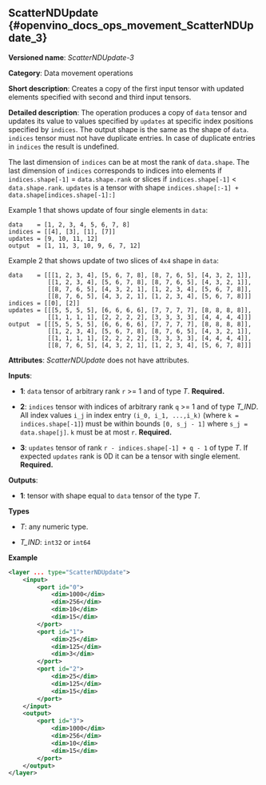 ## ScatterNDUpdate <a name="ScatterNDUpdate"></a> {#openvino_docs_ops_movement_ScatterNDUpdate_3}

**Versioned name**: *ScatterNDUpdate-3*

**Category**: Data movement operations

**Short description**: Creates a copy of the first input tensor with updated elements specified with second and third input tensors.

**Detailed description**: The operation produces a copy of `data` tensor and updates its value to values specified
by `updates` at specific index positions specified by `indices`. The output shape is the same as the shape of `data`.
`indices` tensor must not have duplicate entries. In case of duplicate entries in `indices` the result is undefined.

The last dimension of `indices` can be at most the rank of `data.shape`.
The last dimension of `indices` corresponds to indices into elements if `indices.shape[-1]` = `data.shape.rank` or slices
if `indices.shape[-1]` < `data.shape.rank`. `updates` is a tensor with shape `indices.shape[:-1] + data.shape[indices.shape[-1]:]`

Example 1 that shows update of four single elements in `data`:

```
data    = [1, 2, 3, 4, 5, 6, 7, 8]
indices = [[4], [3], [1], [7]]
updates = [9, 10, 11, 12]
output  = [1, 11, 3, 10, 9, 6, 7, 12]
```

Example 2 that shows update of two slices of `4x4` shape in `data`:

```
data    = [[[1, 2, 3, 4], [5, 6, 7, 8], [8, 7, 6, 5], [4, 3, 2, 1]],
           [[1, 2, 3, 4], [5, 6, 7, 8], [8, 7, 6, 5], [4, 3, 2, 1]],
           [[8, 7, 6, 5], [4, 3, 2, 1], [1, 2, 3, 4], [5, 6, 7, 8]],
           [[8, 7, 6, 5], [4, 3, 2, 1], [1, 2, 3, 4], [5, 6, 7, 8]]]
indices = [[0], [2]]
updates = [[[5, 5, 5, 5], [6, 6, 6, 6], [7, 7, 7, 7], [8, 8, 8, 8]],
           [[1, 1, 1, 1], [2, 2, 2, 2], [3, 3, 3, 3], [4, 4, 4, 4]]]
output  = [[[5, 5, 5, 5], [6, 6, 6, 6], [7, 7, 7, 7], [8, 8, 8, 8]],
           [[1, 2, 3, 4], [5, 6, 7, 8], [8, 7, 6, 5], [4, 3, 2, 1]],
           [[1, 1, 1, 1], [2, 2, 2, 2], [3, 3, 3, 3], [4, 4, 4, 4]],
           [[8, 7, 6, 5], [4, 3, 2, 1], [1, 2, 3, 4], [5, 6, 7, 8]]]
```


**Attributes**: *ScatterNDUpdate* does not have attributes.

**Inputs**:

*   **1**: `data` tensor of arbitrary rank `r` >= 1 and of type *T*. **Required.**

*   **2**: `indices` tensor with indices of arbitrary rank `q` >= 1 and of type *T_IND*. All index values `i_j` in index entry `(i_0, i_1, ...,i_k)` (where `k = indices.shape[-1]`) must be within bounds `[0, s_j - 1]` where `s_j = data.shape[j]`. `k` must be at most `r`. **Required.**

*   **3**: `updates` tensor of rank `r - indices.shape[-1] + q - 1` of type *T*. If expected `updates` rank is 0D it can be a tensor with single element. **Required.**

**Outputs**:

*   **1**: tensor with shape equal to `data` tensor of the type *T*.

**Types**

* *T*: any numeric type.

* *T_IND*: `int32` or `int64`

**Example**

```xml
<layer ... type="ScatterNDUpdate">
    <input>
        <port id="0">
            <dim>1000</dim>
            <dim>256</dim>
            <dim>10</dim>
            <dim>15</dim>
        </port>
        <port id="1">
            <dim>25</dim>
            <dim>125</dim>
            <dim>3</dim>
        </port>
        <port id="2">
            <dim>25</dim>
            <dim>125</dim>
            <dim>15</dim>
        </port>
    </input>
    <output>
        <port id="3">
            <dim>1000</dim>
            <dim>256</dim>
            <dim>10</dim>
            <dim>15</dim>
        </port>
    </output>
</layer>
```
